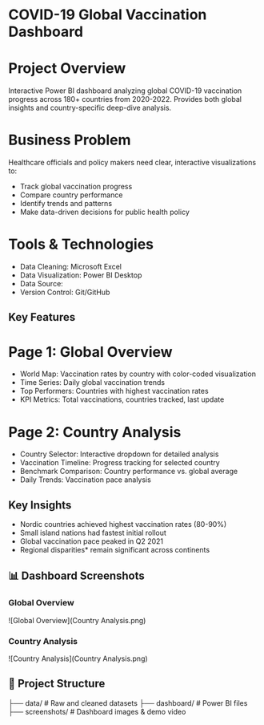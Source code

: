 # COVID-19 Global Vaccination Dashboard

# Project Overview
Interactive Power BI dashboard analyzing global COVID-19 vaccination progress across 180+ countries from 2020-2022. Provides both global insights and country-specific deep-dive analysis.

# Business Problem
Healthcare officials and policy makers need clear, interactive visualizations to:
- Track global vaccination progress
- Compare country performance 
- Identify trends and patterns
- Make data-driven decisions for public health policy

# Tools & Technologies
- Data Cleaning: Microsoft Excel
- Data Visualization: Power BI Desktop
- Data Source: 
- Version Control: Git/GitHub

## Key Features

# Page 1: Global Overview
- World Map: Vaccination rates by country with color-coded visualization
- Time Series: Daily global vaccination trends
- Top Performers: Countries with highest vaccination rates
- KPI Metrics: Total vaccinations, countries tracked, last update

# Page 2: Country Analysis
- Country Selector: Interactive dropdown for detailed analysis
- Vaccination Timeline: Progress tracking for selected country
- Benchmark Comparison: Country performance vs. global average
- Daily Trends: Vaccination pace analysis

## Key Insights
- Nordic countries achieved highest vaccination rates (80-90%)
- Small island nations had fastest initial rollout
- Global vaccination pace peaked in Q2 2021
- Regional disparities* remain significant across continents

## 📊 Dashboard Screenshots

### Global Overview
![Global Overview](Country Analysis.png)

### Country Analysis
![Country Analysis](Country Analysis.png)

## 📁 Project Structure
├── data/                 # Raw and cleaned datasets
├── dashboard/           # Power BI files
├── screenshots/         # Dashboard images & demo video
